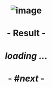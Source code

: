 # <p align="center"> ![image](https://github.com/ChrstphrChevalier/42Cursus/assets/146819291/60e14726-f1b4-4d05-87e9-04e081309fb9) </p>

# <p align="center">     </p>

# <p align="center"> - Result - </p>

# <p align="center"> *loading ...* </p>

# <p align="center"> - #*next* - </p>
